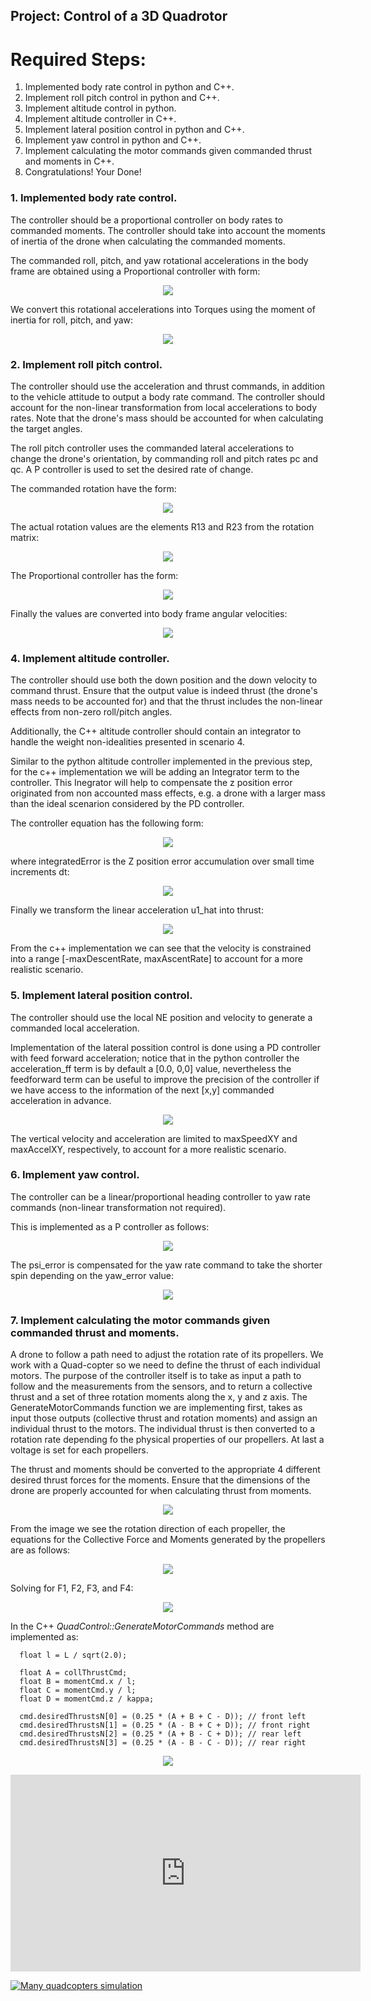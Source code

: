 ## Project: Control of a 3D Quadrotor

# Required Steps:
1. Implemented body rate control in python and C++.
2. Implement roll pitch control in python and C++.
3. Implement altitude control in python.
4. Implement altitude controller in C++.
5. Implement lateral position control in python and C++.
6. Implement yaw control in python and C++.
7. Implement calculating the motor commands given commanded thrust and moments in C++.
8. Congratulations!  Your Done!

### 1. Implemented body rate control.
The controller should be a proportional controller on body rates to commanded moments. The controller should take into account the moments of inertia of the drone when calculating the commanded moments.

The commanded roll, pitch, and yaw rotational accelerations in the body frame are obtained using a Proportional controller with form:

<p align="center"><img src ="./images/rotational_acc.gif" /></p>

We convert this rotational accelerations into Torques using the moment of inertia for roll, pitch, and yaw:

<p align="center"><img src ="./images/torques.gif" /></p>

### 2. Implement roll pitch control.
The controller should use the acceleration and thrust commands, in addition to the vehicle attitude to output a body rate command. 
The controller should account for the non-linear transformation from local accelerations to body rates. Note that the drone's mass should be accounted for when calculating the target angles.

The roll pitch controller uses the commanded lateral accelerations to change the drone's orientation, by commanding
roll and pitch rates pc and qc. A P controller is used to set the desired rate of change.

The commanded rotation have the form:

<p align="center"><img src ="./images/rot_command.gif" /></p>

The actual rotation values are the elements R13 and R23 from the rotation matrix:

<p align="center"><img src ="./images/rot_actual.gif" /></p>

The Proportional controller has the form:

<p align="center"><img src ="./images/roll_pitch_control.gif" /></p>

Finally the values are converted into body frame angular velocities:

<p align="center"><img src ="./images/angular_velocities.gif" /></p>

### 4. Implement altitude controller.
The controller should use both the down position and the down velocity to command thrust. Ensure that the output value is indeed thrust (the drone's mass needs to be accounted for) and that the thrust includes the non-linear effects from non-zero roll/pitch angles.

Additionally, the C++ altitude controller should contain an integrator to handle the weight non-idealities presented in scenario 4.

Similar to the python altitude controller implemented in the previous step, for the c++ implementation we will be adding an Integrator term to the controller. 
This Inegrator will help to compensate the z position error originated from non accounted mass effects, e.g. a drone with a larger mass than the ideal scenarion considered by the PD controller. 
 
The controller equation has the following form:

<p align="center"><img src ="./images/u_bar_PID.gif" /></p>

where integratedError is the Z position error accumulation over small time increments dt:

<p align="center"><img src ="./images/integratedError.gif" /></p>

Finally we transform the linear acceleration u1_hat into thrust:

<p align="center"><img src ="./images/thrust.gif" /></p>

From the c++ implementation we can see that the velocity is constrained into a range [-maxDescentRate, maxAscentRate] to account for a more realistic scenario.

### 5. Implement lateral position control.
The controller should use the local NE position and velocity to generate a commanded local acceleration.

Implementation of the lateral possition control is done using a PD controller with feed forward acceleration; 
notice that in the python controller the acceleration_ff term is by default a [0.0, 0,0] value, nevertheless 
the feedforward term can be useful to improve the precision of the controller if we have access to the information
of the next [x,y] commanded acceleration in advance.  

<p align="center"><img src ="./images/lateral_acc.gif" /></p>

The vertical velocity and acceleration are limited to maxSpeedXY and maxAccelXY, respectively, to account for a more realistic scenario.

### 6. Implement yaw control.
The controller can be a linear/proportional heading controller to yaw rate commands (non-linear transformation not required).

This is implemented as a P controller as follows:

<p align="center"><img src ="./images/yaw_controller.gif" /></p>

The psi_error is compensated for the yaw rate command to take the shorter spin depending on the yaw_error value:

<p align="center"><img src ="./images/psi_error.png" /></p>

### 7. Implement calculating the motor commands given commanded thrust and moments.
A drone to follow a path need to adjust the rotation rate of its propellers. We work with a Quad-copter so we need to define the thrust of each individual motors. The purpose of the controller itself is to take as input a path to follow and the measurements from the sensors, and to return a collective thrust and a set of three rotation moments along the x, y and z axis. The GenerateMotorCommands function we are implementing first, takes as input those outputs (collective thrust and rotation moments) and assign an individual thrust to the motors. The individual thrust is then converted to a rotation rate depending fo the physical properties of our propellers. At last a voltage is set for each propellers.

The thrust and moments should be converted to the appropriate 4 different desired thrust forces for the moments. 
Ensure that the dimensions of the drone are properly accounted for when calculating thrust from moments.

<p align="center"><img src ="./images/forces1.png" /></p>

From the image we see the rotation direction of each propeller, the equations for the Collective Force and Moments generated by the propellers are as follows:

<p align="center"><img src ="./images/forces_eqs1.gif" /></p>

Solving for F1, F2, F3, and F4:

<p align="center"><img src ="./images/forces_sol1.gif" /></p>

In the C++ *QuadControl::GenerateMotorCommands* method are implemented as:

```
  float l = L / sqrt(2.0);

  float A = collThrustCmd;
  float B = momentCmd.x / l;
  float C = momentCmd.y / l;
  float D = momentCmd.z / kappa;

  cmd.desiredThrustsN[0] = (0.25 * (A + B + C - D)); // front left
  cmd.desiredThrustsN[1] = (0.25 * (A - B + C + D)); // front right
  cmd.desiredThrustsN[2] = (0.25 * (A + B - C + D)); // rear left
  cmd.desiredThrustsN[3] = (0.25 * (A - B - C - D)); // rear right

```

<p align="center"><img src ="./images/test_many_quads.gif" /></p>

<iframe width="560" height="315" src="https://www.youtube.com/embed/Kgx4ATuyZ2A" frameborder="0" allow="autoplay; encrypted-media" allowfullscreen></iframe>

[![Many quadcopters simulation]((http://img.youtube.com/vi/KOxbO0EI4MA/0.jpg))](https://youtu.be/Kgx4ATuyZ2A "Many quadcopters simulation")
